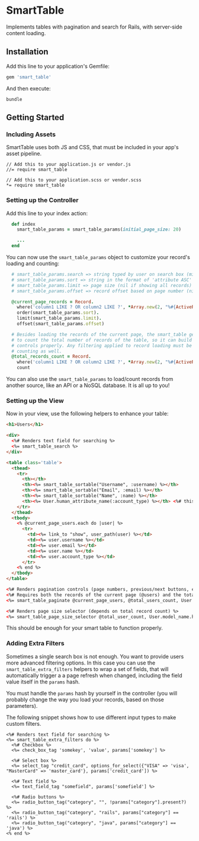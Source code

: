 # SmartTable

Implements tables with pagination and search for Rails, with server-side content loading.

## Installation
Add this line to your application's Gemfile:

```ruby
gem 'smart_table'
```

And then execute:
```
bundle
```

## Getting Started

### Including Assets
SmartTable uses both JS and CSS, that must be included in your app's asset pipeline.
```
// Add this to your application.js or vendor.js
//= require smart_table

// Add this to your application.scss or vendor.scss
*= require smart_table
```

### Setting up the Controller
Add this line to your index action:
```ruby
  def index
    smart_table_params = smart_table_params(initial_page_size: 20)

    ...
  end
```

You can now use the `smart_table_params` object to customize your record's loading and counting:
```ruby
  # smart_table_params.search => string typed by user on search box (might be nil or empty)
  # smart_table_params.sort => string in the format of 'attribute ASC' or 'attribute DESC' (might be nil if there is no sorting specified)
  # smart_table_params.limit => page size (nil if showing all records)
  # smart_table_params.offset => record offset based on page number (nil if showing all records)

  @current_page_records = Record.
    where('column1 LIKE ? OR column2 LIKE ?', *Array.new(2, "%#{ActiveRecord::Base.sanitize_sql_like(smart_table_params.search)}%")).
    order(smart_table_params.sort).
    limit(smart_table_params.limit).
    offset(smart_table_params.offset)

  # Besides loading the records of the current page, the smart_table gem requires you
  # to count the total number of records of the table, so it can build the pagination
  # controls properly. Any filtering applied to record loading must be applied to
  # counting as well.
  @total_records_count = Record.
    where('column1 LIKE ? OR column2 LIKE ?', *Array.new(2, "%#{ActiveRecord::Base.sanitize_sql_like(smart_table_params.search)}%")).
    count
```

You can also use the `smart_table_params` to load/count records from another source, like an API or a NoSQL database. It is all up to you!

### Setting up the View
Now in your view, use the following helpers to enhance your table:

```html
<h1>Users</h1>

<div>
  <%# Renders text field for searching %>
  <%= smart_table_search %>
</div>

<table class='table'>
  <thead>
    <tr>
      <th></th>
      <th><%= smart_table_sortable("Username", :username) %></th>
      <th><%= smart_table_sortable("Email", :email) %></th>
      <th><%= smart_table_sortable("Name", :name) %></th>
      <th><%= User.human_attribute_name(:account_type) %></th> <%# this column is not sortable %>
    </tr>
  </thead>
  <tbody>
    <% @current_page_users.each do |user| %>
      <tr>
        <td><%= link_to "show", user_path(user) %></td>
        <td><%= user.username %></td>
        <td><%= user.email %></td>
        <td><%= user.name %></td>
        <td><%= user.account_type %></td>
      </tr>
    <% end %>
  </tbody>
</table>

<%# Renders pagination controls (page numbers, previous/next buttons, etc) %>
<%# Requires both the records of the current page (@users) and the total count %>
<%= smart_table_paginate @current_page_users, @total_users_count, User.model_name.human %>

<%# Renders page size selector (depends on total record count) %>
<%= smart_table_page_size_selector @total_user_count, User.model_name.human %>
```

This should be enough for your smart table to function properly.

### Adding Extra Filters

Sometimes a single search box is not enough. You want to provide users more advanced filtering options. In this case you can use the `smart_table_extra_filters` helpers to wrap a set of fields, that will automatically trigger a a page refresh when changed, including the field value itself in the `params` hash.

You must handle the `params` hash by yourself in the controller (you will probably change the way you load your records, based on those parameters).

The following snippet shows how to use different input types to make custom filters.

```
<%# Renders text field for searching %>
<%= smart_table_extra_filters do %>
  <%# Checkbox %>
  <%= check_box_tag 'somekey', 'value', params['somekey'] %>

  <%# Select box %>
  <%= select_tag "credit_card", options_for_select({"VISA" => 'visa', "MasterCard" => 'master_card'}, params['credit_card']) %>

  <%# Text field %>
  <%= text_field_tag "somefield", params['somefield'] %>

  <%# Radio buttons %>
  <%= radio_button_tag("category", "", !params["category"].present?) %>
  <%= radio_button_tag("category", "rails", params["category"] == 'rails') %>
  <%= radio_button_tag("category", "java", params["category"] == 'java') %>
<% end %>
```
